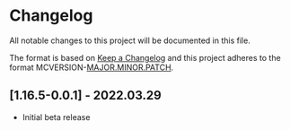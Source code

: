 # Changelog
All notable changes to this project will be documented in this file.

The format is based on [Keep a Changelog](http://keepachangelog.com/en/1.0.0/) and this project adheres to the format
MCVERSION-[MAJOR.MINOR.PATCH](https://semver.org/).

## [1.16.5-0.0.1] - 2022.03.29
- Initial beta release
